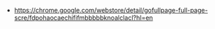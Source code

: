 * https://chrome.google.com/webstore/detail/gofullpage-full-page-scre/fdpohaocaechififmbbbbbknoalclacl?hl=en